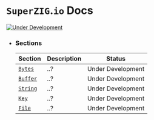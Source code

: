 # `SuperZIG`.`io` Docs

[![Under Development](https://img.shields.io/badge/under--development-yellow.svg)](#)

- ### Sections

    | Section                        | Description | Status            |
    | ------------------------------ | ----------- | ----------------- |
    | [`Bytes`](./Bytes/Bytes.md)    | ..?         | Under Development |
    | [`Buffer`](./Buffer/Buffer.md) | ..?         | Under Development |
    | [`String`](./String/String.md) | ..?         | Under Development |
    | [`Key`](#)                     | ..?         | Under Development |
    | [`File`](#)                    | ..?         | Under Development |